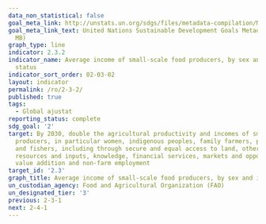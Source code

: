 ```yaml
---
data_non_statistical: false
goal_meta_link: http://unstats.un.org/sdgs/files/metadata-compilation/Metadata-Goal-2.pdf
goal_meta_link_text: United Nations Sustainable Development Goals Metadata (PDF 4.0
  MB)
graph_type: line
indicator: 2.3.2
indicator_name: Average income of small-scale food producers, by sex and indigenous
  status
indicator_sort_order: 02-03-02
layout: indicator
permalink: /ro/2-3-2/
published: true
tags:
  - Global ajustat
reporting_status: complete
sdg_goal: '2'
target: By 2030, double the agricultural productivity and incomes of small-scale food
  producers, in particular women, indigenous peoples, family farmers, pastoralists
  and fishers, including through secure and equal access to land, other productive
  resources and inputs, knowledge, financial services, markets and opportunities for
  value addition and non-farm employment
target_id: '2.3'
graph_title: Average income of small-scale food producers, by sex and indigenous status
un_custodian_agency: Food and Agricultural Organization (FAO)
un_designated_tier: '3'
previous: 2-3-1
next: 2-4-1
---
```

